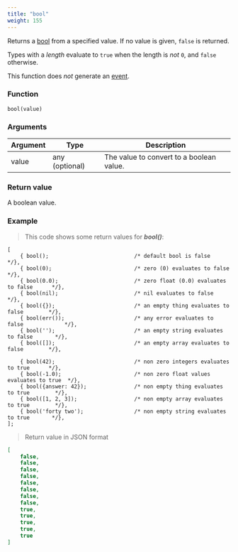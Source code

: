 ```yaml
---
title: "bool"
weight: 155
---
```


Returns a [bool](../../data-types/bool) from a specified value.
If no value is given, `false` is returned.

Types with a *length* evaluate to `true` when the length is *not* `0`, and `false` otherwise.

This function does *not* generate an [event](../../overview/events).

### Function

`bool(value)`

### Arguments

Argument | Type | Description
-------- | ---- | -----------
value | any (optional) | The value to convert to a boolean value.

### Return value

A boolean value.

### Example

> This code shows some return values for ***bool()***:

```thingsdb,json_response
[
    { bool();                           /* default bool is false                    */},
    { bool(0);                          /* zero (0) evaluates to false              */},
    { bool(0.0);                        /* zero float (0.0) evaluates to false      */},
    { bool(nil);                        /* nil evaluates to false                   */},
    { bool({});                         /* an empty thing evaluates to false        */},
    { bool(err());                      /* any error evaluates to false             */},
    { bool('');                         /* an empty string evaluates to false       */},
    { bool([]);                         /* an empty array evaluates to false        */},

    { bool(42);                         /* non zero integers evaluates to true      */},
    { bool(-1.0);                       /* non zero float values evaluates to true  */},
    { bool({answer: 42});               /* non empty thing evaluates to true        */},
    { bool([1, 2, 3]);                  /* non empty array evaluates to true        */},
    { bool('forty two');                /* non empty string evaluates to true       */},
];
```

> Return value in JSON format

```json
[
    false,
    false,
    false,
    false,
    false,
    false,
    false,
    false,
    true,
    true,
    true,
    true,
    true
]
```
